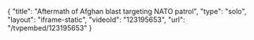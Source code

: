 {
    "title": "Aftermath of Afghan blast targeting NATO patrol",
    "type": "solo",
    "layout": "iframe-static",
    "videoId": "123195653",
    "url": "\/tvpembed\/123195653"
}